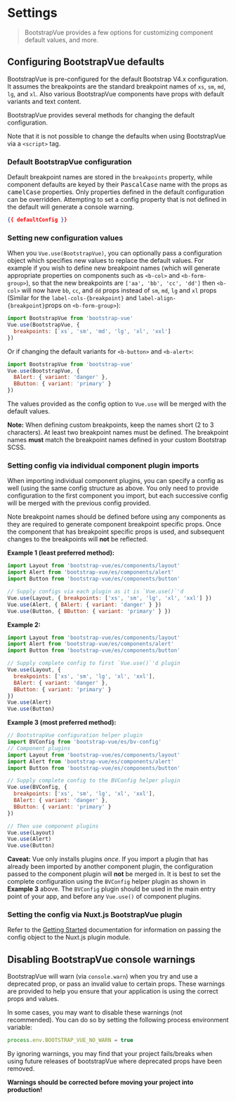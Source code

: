 # Settings

> BootstrapVue provides a few options for customizing component default values, and more.

## Configuring BootstrapVue defaults

BootstrapVue is pre-configured for the default Bootstrap V4.x configuration. It assumes the
breakpoints are the standard breakpoint names of `xs`, `sm`, `md`, `lg`, and `xl`. Also various
BootstrapVue components have props with default variants and text content.

BootstrapVue provides several methods for changing the default configuration.

Note that it is not possible to change the defaults when using BootstrapVue via a `<script>` tag.

### Default BootstrapVue configuration

Default breakpoint names are stored in the `breakpoints` property, while component defaults are
keyed by their <samp>PascalCase</samp> name with the props as <samp>camelCase</samp> properties.
Only properties defined in the default configuration can be overridden. Attempting to set a config
property that is not defined in the default will generate a console warning.

```json
{{ defaultConfig }}
```

### Setting new configuration values

When you `Vue.use(BootstrapVue)`, you can optionally pass a configuration object which specifies new
values to replace the default values. For example if you wish to define new breakpoint names (which
will generate appropriate properties on components such as `<b-col>` and `<b-form-group>`), so that
the new breakpoints are `['aa', 'bb', 'cc', 'dd']` then `<b-col>` will now have `bb`, `cc`, and `dd`
props instead of `sm`, `md`, `lg` and `xl` props (Similar for the `label-cols-{breakpoint}` and
`label-align-{breakpoint}`props on `<b-form-group>`):

```js
import BootstrapVue from 'bootstrap-vue'
Vue.use(BootstrapVue, {
  breakpoints: [`xs`, 'sm', 'md', 'lg', 'xl', 'xxl']
})
```

Or if changing the default variants for `<b-button>` and `<b-alert>`:

```js
import BootstrapVue from 'bootstrap-vue'
Vue.use(BootstrapVue, {
  BAlert: { variant: 'danger' },
  BButton: { variant: 'primary' }
})
```

The values provided as the config option to `Vue.use` will be merged with the default values.

**Note:** When defining custom breakpoints, keep the names short (2 to 3 characters). At least two
breakpoint names must be defined. The breakpoint names **must** match the breakpoint names defined
in your custom Bootstrap SCSS.

### Setting config via individual component plugin imports

When importing individual component plugins, you can specify a config as well (using the same config
structure as above. You only need to provide configuration to the first component you import, but
each successive config will be merged with the previous config provided.

Note breakpoint names should be defined before using any components as they are required to generate
component breakpoint specific props. Once the component that has breakpoint specific props is used,
and subsequent changes to the breakpoints will **not** be reflected.

**Example 1 (least preferred method):**

<!-- eslint-disable import/first, import/no-duplicates -->

```js
import Layout from 'bootstrap-vue/es/components/layout'
import Alert from 'bootstrap-vue/es/components/alert'
import Button from 'bootstrap-vue/es/components/button'

// Supply configs via each plugin as it is `Vue.use()`'d
Vue.use(Layout, { breakpoints: ['xs', 'sm', 'lg', 'xl', 'xxl'] })
Vue.use(Alert, { BAlert: { variant: 'danger' } })
Vue.use(Button, { BButton: { variant: 'primary' } })
```

**Example 2:**

<!-- eslint-disable import/first, import/no-duplicates -->

```js
import Layout from 'bootstrap-vue/es/components/layout'
import Alert from 'bootstrap-vue/es/components/alert'
import Button from 'bootstrap-vue/es/components/button'

// Supply complete config to first `Vue.use()`'d plugin
Vue.use(Layout, {
  breakpoints: ['xs', 'sm', 'lg', 'xl', 'xxl'],
  BAlert: { variant: 'danger' },
  BButton: { variant: 'primary' }
})
Vue.use(Alert)
Vue.use(Button)
```

**Example 3 (most preferred method):**

<!-- eslint-disable import/first, import/no-duplicates -->

```js
// BootstrapVue configuration helper plugin
import BVConfig from 'bootstrap-vue/es/bv-config'
// Component plugins
import Layout from 'bootstrap-vue/es/components/layout'
import Alert from 'bootstrap-vue/es/components/alert'
import Button from 'bootstrap-vue/es/components/button'

// Supply complete config to the BVConfig helper plugin
Vue.use(BVConfig, {
  breakpoints: ['xs', 'sm', 'lg', 'xl', 'xxl'],
  BAlert: { variant: 'danger' },
  BButton: { variant: 'primary' }
})

// Then use component plugins
Vue.use(Layout)
Vue.use(Alert)
Vue.use(Button)
```

**Caveat:** Vue only installs plugins _once_. If you import a plugin that has already been imported
by another component plugin, the configuration passed to the component plugin will **not** be merged
in. It is best to set the complete configuration using the `BVConfig` helper plugin as shown in
**Example 3** above. The `BVConfig` plugin should be used in the main entry point of your app, and
before any `Vue.use()` of component plugins.

### Setting the config via Nuxt.js BootstrapVue plugin

Refer to the [Getting Started](/docs/#nuxtjs-plugin-module) documentation for information on passing
the config object to the Nuxt.js plugin module.

## Disabling BootstrapVue console warnings

BootstrapVue will warn (via `console.warn`) when you try and use a deprecated prop, or pass an
invalid value to certain props. These warnings are provided to help you ensure that your application
is using the correct props and values.

In some cases, you may want to disable these warnings (not recommended). You can do so by setting
the following process environment variable:

<!-- eslint-disable no-unused-vars -->

```js
process.env.BOOTSTRAP_VUE_NO_WARN = true
```

By ignoring warnings, you may find that your project fails/breaks when using future releases of
bootstrapVue where deprecated props have been removed.

**Warnings should be corrected before moving your project into production!**
